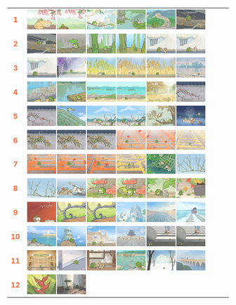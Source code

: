 <table style="width: 100%; border-collapse: collapse;">
  <tr>
    <td style="width: 3%; font-size: 16px; font-weight: bold; color: #FF6536; text-align: center;">1</td>
    <td style="width: 97%; display: flex; flex-wrap: wrap;">
      <img src="1746795297185.png" style="width: 15%; height: auto; margin-bottom: 2px;">
      <img src="1746800057425.png" style="width: 15%; height: auto; margin-bottom: 2px;">
      <img src="1746856981503.png" style="width: 15%; height: auto; margin-bottom: 2px;">
      <img src="1746799984421.png" style="width: 15%; height: auto; margin-bottom: 2px;">
      <img src="1746799981328.png" style="width: 15%; height: auto; margin-bottom: 2px;">
      <img src="1746800054123.png" style="width: 15%; height: auto; margin-bottom: 2px;">
    </td>
  </tr>
  <tr>
    <td style="width: 3%; font-size: 16px; font-weight: bold; color: #FF6536; text-align: center;">2</td>
    <td style="width: 97%; display: flex; flex-wrap: wrap;">
      <img src="1746800012289.png" style="width: 15%; height: auto; margin-bottom: 2px;">
      <img src="1746800049271.png" style="width: 15%; height: auto; margin-bottom: 2px;">
      <img src="1746798200455.png" style="width: 15%; height: auto; margin-bottom: 2px;">
      <img src="1746795323996.png" style="width: 15%; height: auto; margin-bottom: 2px;">
      <img src="1746800037722.png" style="width: 15%; height: auto; margin-bottom: 2px;">
      <img src="1746800000008.png" style="width: 15%; height: auto; margin-bottom: 2px;">
    </td>
  </tr>
  <tr>
    <td style="width: 3%; font-size: 16px; font-weight: bold; color: #FF6536; text-align: center;">3</td>
    <td style="width: 97%; display: flex; flex-wrap: wrap;">
      <img src="1746800024241.png" style="width: 15%; height: auto; margin-bottom: 2px;">
      <img src="1746800032468.png" style="width: 15%; height: auto; margin-bottom: 2px;">
      <img src="1746800047549.png" style="width: 15%; height: auto; margin-bottom: 2px;">
      <img src="1746800044261.png" style="width: 15%; height: auto; margin-bottom: 2px;">
      <img src="1746799996258.png" style="width: 15%; height: auto; margin-bottom: 2px;">
      <img src="1746800039345.png" style="width: 15%; height: auto; margin-bottom: 2px;">
    </td>
  </tr>
  <tr>
    <td style="width: 3%; font-size: 16px; font-weight: bold; color: #FF6536; text-align: center;">4</td>
    <td style="width: 97%; display: flex; flex-wrap: wrap;">
      <img src="1746800007049.png" style="width: 15%; height: auto; margin-bottom: 2px;">
      <img src="1746800029192.png" style="width: 15%; height: auto; margin-bottom: 2px;">
      <img src="1746800030814.png" style="width: 15%; height: auto; margin-bottom: 2px;">
      <img src="1746800027505.png" style="width: 15%; height: auto; margin-bottom: 2px;">
      <img src="1746800050950.png" style="width: 15%; height: auto; margin-bottom: 2px;">
      <img src="1746800052607.png" style="width: 15%; height: auto; margin-bottom: 2px;">
    </td>
  </tr>
  <tr>
    <td style="width: 3%; font-size: 16px; font-weight: bold; color: #FF6536; text-align: center;">5</td>
    <td style="width: 97%; display: flex; flex-wrap: wrap;">
      <img src="1746846404003.png" style="width: 15%; height: auto; margin-bottom: 2px;">
      <img src="1746795310193.png" style="width: 15%; height: auto; margin-bottom: 2px;">
      <img src="1746799986513.png" style="width: 15%; height: auto; margin-bottom: 2px;">
      <img src="1746795316903.png" style="width: 15%; height: auto; margin-bottom: 2px;">
      <img src="1746800010666.png" style="width: 15%; height: auto; margin-bottom: 2px;">
      <img src="1746795303005.png" style="width: 15%; height: auto; margin-bottom: 2px;">
    </td>
  </tr>
  <tr>
    <td style="width: 3%; font-size: 16px; font-weight: bold; color: #FF6536; text-align: center;">6</td>
    <td style="width: 97%; display: flex; flex-wrap: wrap;">
      <img src="1746800020883.png" style="width: 15%; height: auto; margin-bottom: 2px;">
      <img src="1746799988329.png" style="width: 15%; height: auto; margin-bottom: 2px;">
      <img src="1746798202958.png" style="width: 15%; height: auto; margin-bottom: 2px;">
      <img src="1746800001694.png" style="width: 15%; height: auto; margin-bottom: 2px;">
      <img src="1746800008946.png" style="width: 15%; height: auto; margin-bottom: 2px;">
      <img src="1746800015727.png" style="width: 15%; height: auto; margin-bottom: 2px;">
    </td>
  </tr>
  <tr>
    <td style="width: 3%; font-size: 16px; font-weight: bold; color: #FF6536; text-align: center;">7</td>
    <td style="width: 97%; display: flex; flex-wrap: wrap;">
      <img src="1746876784014.png" style="width: 15%; height: auto; margin-bottom: 2px;">
      <img src="1746800005065.png" style="width: 15%; height: auto; margin-bottom: 2px;">
      <img src="1746798192091.png" style="width: 15%; height: auto; margin-bottom: 2px;">
      <img src="1746798217457.png" style="width: 15%; height: auto; margin-bottom: 2px;">
      <img src="1746800014022.png" style="width: 15%; height: auto; margin-bottom: 2px;">
      <img src="1746799990038.png" style="width: 15%; height: auto; margin-bottom: 2px;">
    </td>
  </tr>
  <tr>
    <td style="width: 3%; font-size: 16px; font-weight: bold; color: #FF6536; text-align: center;">8</td>
    <td style="width: 97%; display: flex; flex-wrap: wrap;">
      <img src="1746800035919.png" style="width: 15%; height: auto; margin-bottom: 2px;">
      <img src="1746800003360.png" style="width: 15%; height: auto; margin-bottom: 2px;">
      <img src="1746800055806.png" style="width: 15%; height: auto; margin-bottom: 2px;">
      <img src="1746795300340.png" style="width: 15%; height: auto; margin-bottom: 2px;">
      <img src="1746800042644.png" style="width: 15%; height: auto; margin-bottom: 2px;">
      <img src="1746800022574.png" style="width: 15%; height: auto; margin-bottom: 2px;">
    </td>
  </tr>
  <tr>
    <td style="width: 3%; font-size: 16px; font-weight: bold; color: #FF6536; text-align: center;">9</td>
    <td style="width: 97%; display: flex; flex-wrap: wrap;">
      <img src="1746798194808.png" style="width: 15%; height: auto; margin-bottom: 2px;">
      <img src="1746798205317.png" style="width: 15%; height: auto; margin-bottom: 2px;">
      <img src="1746866449135.png" style="width: 15%; height: auto; margin-bottom: 2px;">
      <img src="1746800041063.png" style="width: 15%; height: auto; margin-bottom: 2px;">
      <img src="1746800025879.png" style="width: 15%; height: auto; margin-bottom: 2px;">
      <img src="1746856978773.png" style="width: 15%; height: auto; margin-bottom: 2px;">
    </td>
  </tr>
  <tr>
    <td style="width: 3%; font-size: 16px; font-weight: bold; color: #FF6536; text-align: center;">10</td>
    <td style="width: 97%; display: flex; flex-wrap: wrap;">
      <img src="1746798188973.png" style="width: 15%; height: auto; margin-bottom: 2px;">
      <img src="1746798220146.png" style="width: 15%; height: auto; margin-bottom: 2px;">
      <img src="1746800034191.png" style="width: 15%; height: auto; margin-bottom: 2px;">
      <img src="1746800059053.png" style="width: 15%; height: auto; margin-bottom: 2px;">
      <img src="1746800017406.png" style="width: 15%; height: auto; margin-bottom: 2px;">
      <img src="1746799991739.png" style="width: 15%; height: auto; margin-bottom: 2px;">
    </td>
  </tr>
  <tr>
    <td style="width: 3%; font-size: 16px; font-weight: bold; color: #FF6536; text-align: center;">11</td>
    <td style="width: 97%; display: flex; flex-wrap: wrap;">
      <img src="1746798226876.png" style="width: 15%; height: auto; margin-bottom: 2px;">
      <img src="1746798222203.png" style="width: 15%; height: auto; margin-bottom: 2px;">
      <img src="1746800019097.png" style="width: 15%; height: auto; margin-bottom: 2px;">
      <img src="1746799993406.png" style="width: 15%; height: auto; margin-bottom: 2px;">
      <img src="1746798197559.png" style="width: 15%; height: auto; margin-bottom: 2px;">
      <img src="1746800045882.png" style="width: 15%; height: auto; margin-bottom: 2px;">
    </td>
  </tr>
  <tr>
    <td style="width: 3%; font-size: 16px; font-weight: bold; color: #FF6536; text-align: center;">12</td>
    <td style="width: 97%; display: flex; flex-wrap: wrap;">
      <img src="1746798224405.png" style="width: 15%; height: auto; margin-bottom: 2px;">
      <img src="1746799998171.png" style="width: 15%; height: auto; margin-bottom: 2px;">
    </td>
  </tr>
</table>

